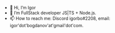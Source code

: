 - 👋 Hi, I’m Igor
- 👀 I’m FullStack developer JS|TS + Node.js.
- 📫 How to reach me: Discord igorbo#2208, email: igor'dot'bogdanov'at'gmail'dot'com.

<!---
igorpex/igorpex is a ✨ special ✨ repository because its `README.md` (this file) appears on your GitHub profile.
You can click the Preview link to take a look at your changes.
--->

